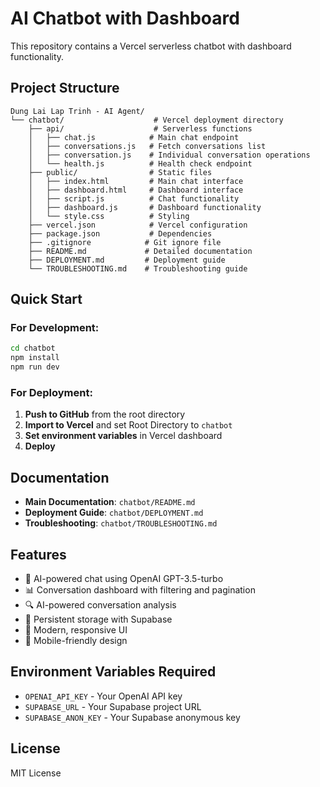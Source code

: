 # AI Chatbot with Dashboard

This repository contains a Vercel serverless chatbot with dashboard functionality.

## Project Structure

```
Dung Lai Lap Trinh - AI Agent/
└── chatbot/                    # Vercel deployment directory
    ├── api/                    # Serverless functions
    │   ├── chat.js            # Main chat endpoint
    │   ├── conversations.js   # Fetch conversations list
    │   ├── conversation.js    # Individual conversation operations
    │   └── health.js          # Health check endpoint
    ├── public/                # Static files
    │   ├── index.html         # Main chat interface
    │   ├── dashboard.html     # Dashboard interface
    │   ├── script.js          # Chat functionality
    │   ├── dashboard.js       # Dashboard functionality
    │   └── style.css          # Styling
    ├── vercel.json            # Vercel configuration
    ├── package.json           # Dependencies
    ├── .gitignore            # Git ignore file
    ├── README.md             # Detailed documentation
    ├── DEPLOYMENT.md         # Deployment guide
    └── TROUBLESHOOTING.md    # Troubleshooting guide
```

## Quick Start

### For Development:
```bash
cd chatbot
npm install
npm run dev
```

### For Deployment:
1. **Push to GitHub** from the root directory
2. **Import to Vercel** and set Root Directory to `chatbot`
3. **Set environment variables** in Vercel dashboard
4. **Deploy**

## Documentation

- **Main Documentation**: `chatbot/README.md`
- **Deployment Guide**: `chatbot/DEPLOYMENT.md`
- **Troubleshooting**: `chatbot/TROUBLESHOOTING.md`

## Features

- 🤖 AI-powered chat using OpenAI GPT-3.5-turbo
- 📊 Conversation dashboard with filtering and pagination
- 🔍 AI-powered conversation analysis
- 💾 Persistent storage with Supabase
- 🎨 Modern, responsive UI
- 📱 Mobile-friendly design

## Environment Variables Required

- `OPENAI_API_KEY` - Your OpenAI API key
- `SUPABASE_URL` - Your Supabase project URL
- `SUPABASE_ANON_KEY` - Your Supabase anonymous key

## License

MIT License 